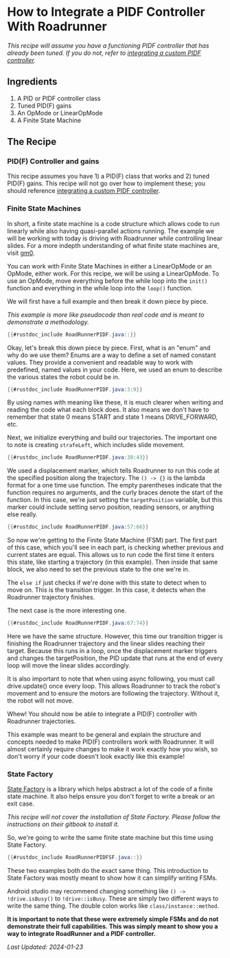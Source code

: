 # How to Integrate a PIDF Controller With Roadrunner

*This recipe will assume you have a functioning PIDF controller that has already been tuned. If you do not, refer to [integrating a custom PIDF controller](./how_to_integrate_a_PIDF_controller_with_roadrunner.md).*

## Ingredients

1. A PID or PIDF controller class
2. Tuned PID(F) gains
3. An OpMode or LinearOpMode
4. A Finite State Machine

## The Recipe

### PID(F) Controller and gains

This recipe assumes you have 1) a PID(F) class that works and 2) tuned PID(F) gains. 
This recipe will not go over how to implement these; you should reference [integrating a custom PIDF controller](./how_to_integrate_a_PIDF_controller_with_roadrunner.md).

### Finite State Machines

In short, a finite state machine is a code structure which allows code to run linearly while also having quasi-parallel actions running.
The example we will be working with today is driving with Roadrunner while controlling linear slides.
For a more indepth understanding of what finite state machines are, visit [gm0](https://gm0.org/en/latest/docs/software/concepts/finite-state-machines.html?highlight=finite).

You can work with Finite State Machines in either a LinearOpMode or an OpMode, either work. 
For this recipe, we will be using a LinearOpMode.
To use an OpMode, move everything before the while loop into the `init()` function and everything in the while loop into the `loop()` function.

We will first have a full example and then break it down piece by piece.

*This example is more like pseudocode than real code and is meant to demonstrate a methodology.*

```java
{{#rustdoc_include RoadRunnerPIDF.java::}}
```

Okay, let's break this down piece by piece.
First, what is an "enum" and why do we use them? 
Enums are a way to define a set of named constant values. 
They provide a convenient and readable way to work with predefined, named values in your code. 
Here, we used an enum to describe the various states the robot could be in.

```java
{{#rustdoc_include RoadRunnerPIDF.java:3:9}}
```

By using names with meaning like these, it is much clearer when writing and reading the code what each block does. 
It also means we don't have to remember that state 0 means START and state 1 means DRIVE_FORWARD, etc.

Next, we initialize everything and build our trajectories.
The important one to note is creating `strafeLeft`, which includes slide movement.

```java
{{#rustdoc_include RoadRunnerPIDF.java:38:43}}
```

We used a displacement marker, which tells Roadrunner to run this code at the specified position along the trajectory.
The `() -> {}` is the lambda format for a one time use function. 
The empty parentheses indicate that the function requires no arguments, and the curly braces denote the start of the function.
In this case, we're just setting the `targetPosition` variable, but this marker could include setting servo position, reading sensors, or anything else really.

```java
{{#rustdoc_include RoadRunnerPIDF.java:57:66}}
```

So now we're getting to the Finite State Machine (FSM) part. 
The first part of this case, which you'll see in each part, is checking whether previous and current states are equal. 
This allows us to run code the first time it enters this state, like starting a trajectory (in this example). 
Then inside that same block, we also need to set the previous state to the one we're in.

The `else if` just checks if we're done with this state to detect when to move on. 
This is the transition trigger.
In this case, it detects when the Roadrunner trajectory finishes.

The next case is the more interesting one.

```java
{{#rustdoc_include RoadRunnerPIDF.java:67:74}}
```

Here we have the same structure. 
However, this time our transition trigger is finishing the Roadrunner trajectory and the linear slides reaching their target.
Because this runs in a loop, once the displacement marker triggers and changes the targetPosition, the PID update that runs at the end of every loop will move the linear slides accordingly.

It is also important to note that when using async following, you must call drive.update() once every loop. 
This allows Roadrunner to track the robot's movement and to ensure the motors are following the trajectory.
Without it, the robot will not move.

Whew! You should now be able to integrate a PID(F) controller with Roadrunner trajectories.

This example was meant to be general and explain the structure and concepts needed to make PID(F) controllers work with Roadrunner. 
It will almost certainly require changes to make it work exactly how you wish, so don't worry if your code doesn't look exactly like this example!

### State Factory

[State Factory](https://state-factory.gitbook.io/state-factory/installation) is a library which helps abstract a lot of the code of a finite state machine. 
It also helps ensure you don't forget to write a break or an exit case.

*This recipe will not cover the installation of State Factory. 
Please follow the instructions on their gitbook to install it.*

So, we're going to write the same finite state machine but this time using State Factory.

```java
{{#rustdoc_include RoadRunnerPIDFSF.java::}}
```

These two examples both do the exact same thing.
This introduction to State Factory was mostly meant to show how it can simplify writing FSMs.

Android studio may recommend changing something like `() -> !drive.isBusy()` to `!drive::isBusy`. 
These are simply two different ways to write the same thing. 
The double colon works like `class/instance::method`.

**It is important to note that these were extremely simple FSMs and do not demonstrate their full capabilities. 
This was simply meant to show you a way to integrate RoadRunner and a PIDF controller.**

*Last Updated: 2024-01-23*
